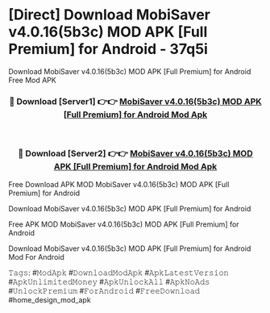 # [Direct] Download MobiSaver v4.0.16(5b3c) MOD APK [Full Premium] for Android - 37q5i
Download MobiSaver v4.0.16(5b3c) MOD APK [Full Premium] for Android Free Mod APK

<div align="center">
<h3>🔴 Download [Server1] 👉👉 <a href="https://apk-comot.site?title=MobiSaver_v4.0.16(5b3c)_MOD_APK_[Full_Premium]_for_Android">MobiSaver v4.0.16(5b3c) MOD APK [Full Premium] for Android Mod Apk</a></h3><br>

<h3>🔴 Download [Server2] 👉👉 <a href="https://apk-comot.site?title=MobiSaver_v4.0.16(5b3c)_MOD_APK_[Full_Premium]_for_Android">MobiSaver v4.0.16(5b3c) MOD APK [Full Premium] for Android Mod Apk</a></h3>
</div>


Free Download APK MOD MobiSaver v4.0.16(5b3c) MOD APK [Full Premium] for Android

Download MobiSaver v4.0.16(5b3c) MOD APK [Full Premium] for Android 

Free APK MOD MobiSaver v4.0.16(5b3c) MOD APK [Full Premium] for Android 

Download MobiSaver v4.0.16(5b3c) MOD APK [Full Premium] for Android Mod For Android

𝚃𝚊𝚐𝚜: #𝙼𝚘𝚍𝙰𝚙𝚔 #𝙳𝚘𝚠𝚗𝚕𝚘𝚊𝚍𝙼𝚘𝚍𝙰𝚙𝚔 #𝙰𝚙𝚔𝙻𝚊𝚝𝚎𝚜𝚝𝚅𝚎𝚛𝚜𝚒𝚘𝚗 #𝙰𝚙𝚔𝚄𝚗𝚕𝚒𝚖𝚒𝚝𝚎𝚍𝙼𝚘𝚗𝚎𝚢 #𝙰𝚙𝚔𝚄𝚗𝚕𝚘𝚌𝚔𝙰𝚕𝚕 #𝙰𝚙𝚔𝙽𝚘𝙰𝚍𝚜 #𝚄𝚗𝚕𝚘𝚌𝚔𝙿𝚛𝚎𝚖𝚒𝚞𝚖 #𝙵𝚘𝚛𝙰𝚗𝚍𝚛𝚘𝚒𝚍 #𝙵𝚛𝚎𝚎𝙳𝚘𝚠𝚗𝚕𝚘𝚊𝚍 #home_design_mod_apk